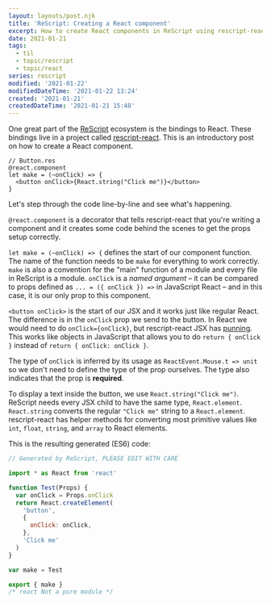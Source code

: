 ```yaml
---
layout: layouts/post.njk
title: 'ReScript: Creating a React component'
excerpt: How to create React components in ReScript using rescript-react
date: 2021-01-21
tags:
  - til
  - topic/rescript
  - topic/react
series: rescript
modified: '2021-01-22'
modifiedDateTime: '2021-01-22 13:24'
created: '2021-01-21'
createdDateTime: '2021-01-21 15:48'
---
```


One great part of the [ReScript](https://rescript-lang.org/) ecosystem is the bindings to React. These bindings live
in a project called [rescript-react](https://rescript-lang.org/docs/react/latest/introduction).
This is an introductory post on how to create a React component.

```reason
// Button.res
@react.component
let make = (~onClick) => {
  <button onClick>{React.string("Click me")}</button>
}
```

Let's step through the code line-by-line and see what's happening.

`@react.component` is a decorator that tells rescript-react that you're writing a
component and it creates some code behind the scenes to get the props setup
correctly.

`let make = (~onClick) => {` defines the start of our component function. The
name of the function needs to be `make` for everything to work
correctly. `make` is also a convention for the "main" function of a module and every
file in ReScript is a module. `onClick` is a _named argument_ – it can be compared to props defined as `... = ({ onClick }) =>` in JavaScript React – and in this case, it is our only prop to this component.

`<button onClick>` is the start of our JSX and it works just like regular React.
The difference is in the `onClick` prop we send to the button. In React we would need to
do `onClick={onClick}`, but rescript-react JSX has [punning](https://rescript-lang.org/docs/manual/latest/jsx#punning). This works like objects in JavaScript that allows you to do `return { onClick }` instead of `return { onClick: onClick }`.

The type of `onClick` is inferred by its usage as `ReactEvent.Mouse.t => unit`
so we don't need to define the type of the prop ourselves. The type also
indicates that the prop is **required**.

To display a text inside the button, we use `React.string("Click me")`. ReScript needs every JSX child to have the same type, `React.element`. `React.string` converts the regular `"Click me"` string to a `React.element`. rescript-react has helper methods for converting most primitive values like `int`, `float`, `string`, and `array` to React elements.

This is the resulting generated (ES6) code:

```js
// Generated by ReScript, PLEASE EDIT WITH CARE

import * as React from 'react'

function Test(Props) {
  var onClick = Props.onClick
  return React.createElement(
    'button',
    {
      onClick: onClick,
    },
    'Click me'
  )
}

var make = Test

export { make }
/* react Not a pure module */
```
